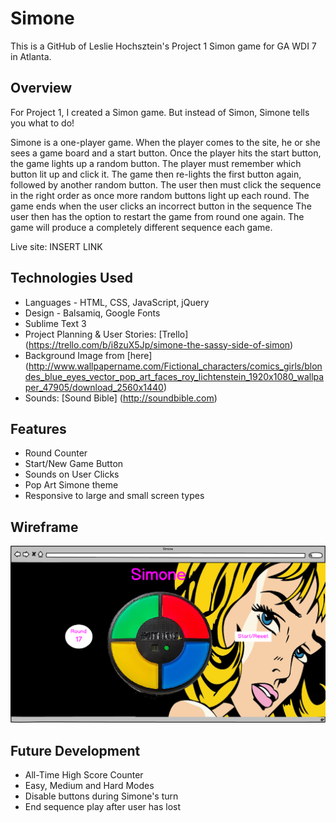 # Simone
This is a GitHub of Leslie Hochsztein's Project 1 Simon game for GA WDI 7 in Atlanta.

## Overview
For Project 1, I created a Simon game.  But instead of Simon, Simone tells you what to do!

Simone is a one-player game. When the player comes to the site, he or she sees a game board and a start button.  Once the player hits the start button, the game lights up a random button.  The player must remember which button lit up and click it.  The game then re-lights the first button again, followed by another random button.  The user then must click the sequence in the right order as once more random buttons light up each round.
The game ends when the user clicks an incorrect button in the sequence
The user then has the option to restart the game from round one again. The game will produce a completely different sequence each game.

Live site: INSERT LINK

## Technologies Used
* Languages - HTML, CSS, JavaScript, jQuery
* Design - Balsamiq, Google Fonts
* Sublime Text 3
* Project Planning & User Stories: [Trello] (https://trello.com/b/i8zuX5Jp/simone-the-sassy-side-of-simon)
* Background Image from [here] (http://www.wallpapername.com/Fictional_characters/comics_girls/blondes_blue_eyes_vector_pop_art_faces_roy_lichtenstein_1920x1080_wallpaper_47905/download_2560x1440)
* Sounds: [Sound Bible] (http://soundbible.com)

## Features
* Round Counter
* Start/New Game Button
* Sounds on User Clicks
* Pop Art Simone theme
* Responsive to large and small screen types

## Wireframe
![alt text](https://github.com/lhochsz/Simone/blob/master/css/Simone-Wireframe.png "Wireframe")

## Future Development
* All-Time High Score Counter
* Easy, Medium and Hard Modes
* Disable buttons during Simone's turn
* End sequence play after user has lost
